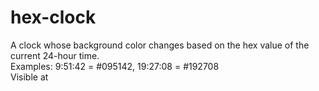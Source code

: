 # hex-clock
A clock whose background color changes based on the hex value of the current 24-hour time. <br />
Examples: 9:51:42 = #095142, 19:27:08 = #192708 <br />
Visible at <a href = "https://tanayb11.github.io/hex-clock/src/index.html"></a> <br />
<br />
